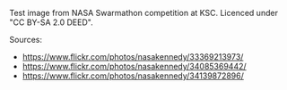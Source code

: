 Test image from NASA Swarmathon competition at KSC. Licenced under "CC BY-SA 2.0 DEED".

Sources:
- https://www.flickr.com/photos/nasakennedy/33369213973/
- https://www.flickr.com/photos/nasakennedy/34085369442/
- https://www.flickr.com/photos/nasakennedy/34139872896/
